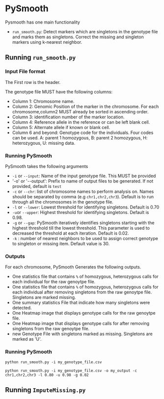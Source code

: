 # PySmooth

Pysmooth has one main functionality

- `run_smooth.py`: Detect markers which are singletons in the genotype file and marks them as singletons. Correct the missing and singleton markers using k-nearest neighbor.

## Running `run_smooth.py`

### Input File format

The First row is the header.

The genotype file MUST have the following columns:

- Column 1: Chromosome name.
- Column 2: Genomic Position of the marker in the chromosome. For each chromosome,column2 MUST already be sorted in ascending order.
- Column 3: identification number of the marker location.
- Column 4: Reference allele in the reference or can be left blank cell.
- Column 5: Alternate allele if known or blank cell.
- Column 6 and beyond: Genotype code for the individuals. Four codes can be used. A: parent 1 homozygous, B: parent 2 homozygous, H: heterozygous, U: missing data.

### Running PySmooth

PySmooth takes the following arguments

- `-i` or `--input`: Name of the input genotype file. This MUST be provided
- '-o' or '--output': Prefix to name of output files to be generated. If not provided, default is `test`
- `-c` or `--chr`: list of chromosome names to perform analysis on. Names should be separated by comma (e.g `chr1,chr2,chr3`). Default is to run through all the chromosomes in the genotype file.
- `-l` or `--lower`: Lowest threshold for identifying singletons. Default is 0.70
- `-u`or `--upper`: Highest threshold for identifying singletons. Default is 0.98.
- `-g` or `--gap`: PySmooth iteratively identifies singletons starting with the highest threshold till the lowest threshold. This parameter is used to decreased the threshold at each iteration. Default is 0.02.
- `-k` : number of nearest neighbors to be used to assign correct genotype to singleton or missing item. Default value is 30.

### Outputs

For each chromosome, PySmooth Generates the following outputs.

- One statistics file that contains `%` of homozygous, heterozygous calls for each individual for the raw genoytpe file.
- One statistics file that contains `%` of homozygous, heterozygous calls for each individual after removing singletons from the raw genoytpe file. Singletons are marked missing.
- One summary statistics File that indicate how many singletons were detected. 
- One Heatmap image that displays genotype calls for the raw genoytpe file. 
- One Heatmap image that displays genotype calls for after removing singletons from the raw genoytpe file. 
- new Genotype File with singletons marked as missing. Singletons are marked as 'U'.

### Running PySmooth

`python run_smooth.py -i my_genotype_file.csv`


`python run_smooth.py -i my_genotype_file.csv -o my_output -c chr1,chr2,chr3 -l 0.80 -u 0.98 -g 0.02`


## Running `ImputeMissing.py`


